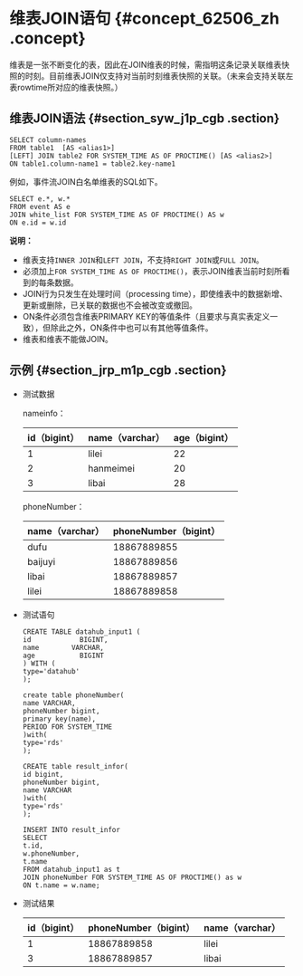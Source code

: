 # 维表JOIN语句 {#concept_62506_zh .concept}

维表是一张不断变化的表，因此在JOIN维表的时候，需指明这条记录关联维表快照的时刻。目前维表JOIN仅支持对当前时刻维表快照的关联。（未来会支持关联左表rowtime所对应的维表快照。）

## 维表JOIN语法 {#section_syw_j1p_cgb .section}

```language-sql
SELECT column-names
FROM table1  [AS <alias1>]
[LEFT] JOIN table2 FOR SYSTEM_TIME AS OF PROCTIME() [AS <alias2>]
ON table1.column-name1 = table2.key-name1

```

例如，事件流JOIN白名单维表的SQL如下。

```language-sql
SELECT e.*, w.*
FROM event AS e
JOIN white_list FOR SYSTEM_TIME AS OF PROCTIME() AS w
ON e.id = w.id

```

**说明：** 

-   维表支持`INNER JOIN`和`LEFT JOIN`，不支持`RIGHT JOIN`或`FULL JOIN`。
-   必须加上`FOR SYSTEM_TIME AS OF PROCTIME()`，表示JOIN维表当前时刻所看到的每条数据。
-   JOIN行为只发生在处理时间（processing time），即使维表中的数据新增、更新或删除，已关联的数据也不会被改变或撤回。
-   ON条件必须包含维表PRIMARY KEY的等值条件（且要求与真实表定义一致），但除此之外，ON条件中也可以有其他等值条件。
-   维表和维表不能做JOIN。

## 示例 {#section_jrp_m1p_cgb .section}

-   测试数据

    nameinfo：

    |id（bigint）|name（varchar）|age（bigint）|
    |----------|-------------|-----------|
    |1|lilei|22|
    |2|hanmeimei|20|
    |3|libai|28|

    phoneNumber：

    |name（varchar）|phoneNumber（bigint）|
    |-------------|-------------------|
    |dufu|18867889855|
    |baijuyi|18867889856|
    |libai|18867889857|
    |lilei|18867889858|

-   测试语句

    ```language-sql
    CREATE TABLE datahub_input1 (
    id            BIGINT,
    name        VARCHAR,
    age           BIGINT
    ) WITH (
    type='datahub'
    );
    
    create table phoneNumber(
    name VARCHAR,
    phoneNumber bigint,
    primary key(name),
    PERIOD FOR SYSTEM_TIME
    )with(
    type='rds'
    );
    
    CREATE table result_infor(
    id bigint,
    phoneNumber bigint,
    name VARCHAR
    )with(
    type='rds'
    );
    
    INSERT INTO result_infor
    SELECT
    t.id,
    w.phoneNumber,
    t.name
    FROM datahub_input1 as t
    JOIN phoneNumber FOR SYSTEM_TIME AS OF PROCTIME() as w
    ON t.name = w.name;
    
    ```

-   测试结果

    |id（bigint）|phoneNumber（bigint）|name（varchar）|
    |----------|-------------------|-------------|
    |1|18867889858|lilei|
    |3|18867889857|libai|



